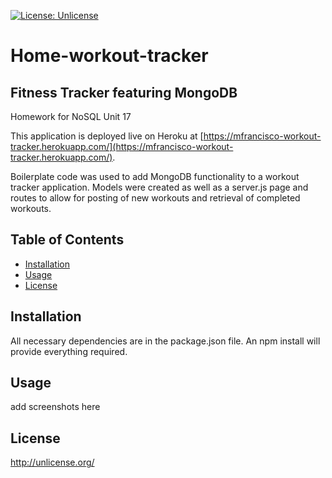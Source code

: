 [![License: Unlicense](https://img.shields.io/badge/license-Unlicense-blue.svg)](http://unlicense.org/)
# Home-workout-tracker
## Fitness Tracker featuring MongoDB
Homework for NoSQL Unit 17 

This application is deployed live on Heroku at [https://mfrancisco-workout-tracker.herokuapp.com/](https://mfrancisco-workout-tracker.herokuapp.com/).

Boilerplate code was used to add MongoDB functionality to a workout tracker application. Models were created as well as a server.js page and routes to allow for posting of new workouts and retrieval of completed workouts. 
## Table of Contents

- [Installation](#Installation)
- [Usage](#Usage)
- [License](#License)

## Installation

All necessary dependencies are in the package.json file. An npm install will provide everything required.


## Usage

add screenshots here


## License

http://unlicense.org/
